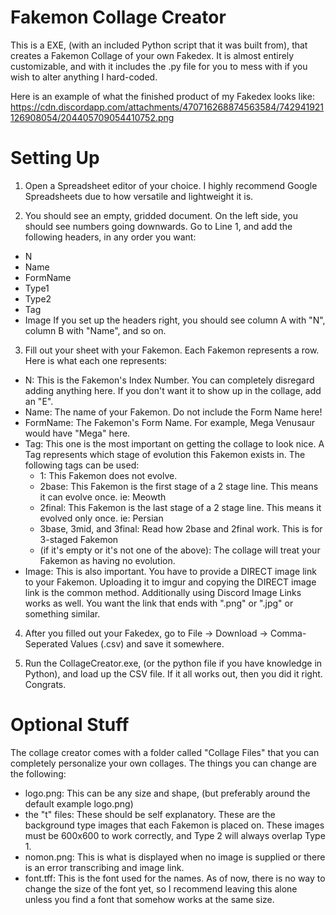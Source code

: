 # Fakemon Collage Creator
This is a EXE, (with an included Python script that it was built from), that creates a Fakemon Collage of your own Fakedex. It is almost entirely customizable, and with it includes the .py file for you to mess with if you wish to alter anything I hard-coded.

Here is an example of what the finished product of my Fakedex looks like: https://cdn.discordapp.com/attachments/470716268874563584/742941921126908054/204405709054410752.png

# Setting Up
1. Open a Spreadsheet editor of your choice. I highly recommend Google Spreadsheets due to how versatile and lightweight it is.

2. You should see an empty, gridded document. On the left side, you should see numbers going downwards. Go to Line 1, and add the following headers, in any order you want:
* N
* Name
* FormName
* Type1
* Type2
* Tag
* Image
If you set up the headers right, you should see column A with "N", column B with "Name", and so on.

3. Fill out your sheet with your Fakemon. Each Fakemon represents a row. Here is what each one represents:
* N: This is the Fakemon's Index Number. You can completely disregard adding anything here. If you don't want it to show up in the collage, add an "E".
* Name: The name of your Fakemon. Do not include the Form Name here!
* FormName: The Fakemon's Form Name. For example, Mega Venusaur would have "Mega" here.
* Tag: This one is the most important on getting the collage to look nice. A Tag represents which stage of evolution this Fakemon exists in. The following tags can be used:
  * 1: This Fakemon does not evolve.
  * 2base: This Fakemon is the first stage of a 2 stage line. This means it can evolve once. ie: Meowth
  * 2final: This Fakemon is the last stage of a 2 stage line. This means it evolved only once. ie: Persian
  * 3base, 3mid, and 3final: Read how 2base and 2final work. This is for 3-staged Fakemon
  * (if it's empty or it's not one of the above): The collage will treat your Fakemon as having no evolution.
* Image: This is also important. You have to provide a DIRECT image link to your Fakemon. Uploading it to imgur and copying the DIRECT image link is the common method. Additionally using Discord Image Links works as well. You want the link that ends with ".png" or ".jpg" or something similar.

4. After you filled out your Fakedex, go to File -> Download -> Comma-Seperated Values (.csv) and save it somewhere.

5. Run the CollageCreator.exe, (or the python file if you have knowledge in Python), and load up the CSV file. If it all works out, then you did it right. Congrats.

# Optional Stuff
The collage creator comes with a folder called "Collage Files" that you can completely personalize your own collages. The things you can change are the following:
* logo.png: This can be any size and shape, (but preferably around the default example logo.png)
* the "t" files: These should be self explanatory. These are the background type images that each Fakemon is placed on. These images must be 600x600 to work correctly, and Type 2 will always overlap Type 1.
* nomon.png: This is what is displayed when no image is supplied or there is an error transcribing and image link.
* font.tff: This is the font used for the names. As of now, there is no way to change the size of the font yet, so I recommend leaving this alone unless you find a font that somehow works at the same size.
